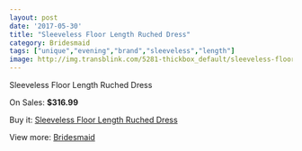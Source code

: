 ```yaml
---
layout: post
date: '2017-05-30'
title: "Sleeveless Floor Length Ruched Dress"
category: Bridesmaid
tags: ["unique","evening","brand","sleeveless","length"]
image: http://img.transblink.com/5281-thickbox_default/sleeveless-floor-length-ruched-dress.jpg
---
```

Sleeveless Floor Length Ruched Dress

On Sales: **$316.99**
<a href="https://www.transblink.com/en/bridesmaid/1681-sleeveless-floor-length-ruched-dress.html"><amp-img layout="responsive" width="600" height="600" src="//img.transblink.com/5281-thickbox_default/sleeveless-floor-length-ruched-dress.jpg" alt="Sleeveless Floor Length Ruched Dress 0" /></a>
<a href="https://www.transblink.com/en/bridesmaid/1681-sleeveless-floor-length-ruched-dress.html"><amp-img layout="responsive" width="600" height="600" src="//img.transblink.com/5285-thickbox_default/sleeveless-floor-length-ruched-dress.jpg" alt="Sleeveless Floor Length Ruched Dress 1" /></a>
<a href="https://www.transblink.com/en/bridesmaid/1681-sleeveless-floor-length-ruched-dress.html"><amp-img layout="responsive" width="600" height="600" src="//img.transblink.com/5284-thickbox_default/sleeveless-floor-length-ruched-dress.jpg" alt="Sleeveless Floor Length Ruched Dress 2" /></a>
<a href="https://www.transblink.com/en/bridesmaid/1681-sleeveless-floor-length-ruched-dress.html"><amp-img layout="responsive" width="600" height="600" src="//img.transblink.com/5283-thickbox_default/sleeveless-floor-length-ruched-dress.jpg" alt="Sleeveless Floor Length Ruched Dress 3" /></a>
<a href="https://www.transblink.com/en/bridesmaid/1681-sleeveless-floor-length-ruched-dress.html"><amp-img layout="responsive" width="600" height="600" src="//img.transblink.com/5282-thickbox_default/sleeveless-floor-length-ruched-dress.jpg" alt="Sleeveless Floor Length Ruched Dress 4" /></a>

Buy it: [Sleeveless Floor Length Ruched Dress](https://www.transblink.com/en/bridesmaid/1681-sleeveless-floor-length-ruched-dress.html "Sleeveless Floor Length Ruched Dress")

View more: [Bridesmaid](https://www.transblink.com/en/4-bridesmaid "Bridesmaid")